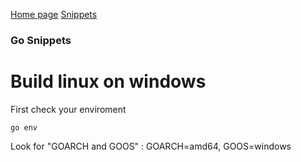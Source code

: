 [Home page](https://assassinukg.github.io/ac1d)
[Snippets](https://assassinukg.github.io/ac1d/snippets)

### Go Snippets

# Build linux on windows
First check your enviroment
```
go env
```
Look for "GOARCH and GOOS" : GOARCH=amd64, GOOS=windows
